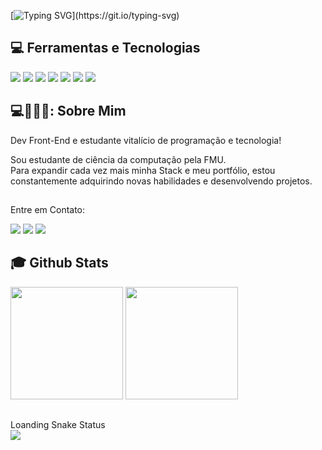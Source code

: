 [![Typing SVG](https://readme-typing-svg.herokuapp.com?font=Fira+Code&pause=1000&color=4591FF&background=5719EE00&random=false&width=435&lines=__.Bem+vindo%2C+meu+nome+%C3%A9+Kayky.__)](https://git.io/typing-svg)

## 💻 Ferramentas e Tecnologias
<div>
  <img src="https://img.shields.io/badge/HTML5-f56320?style=for-the-badge&logo=html5&logoColor=white" target="_blank"></a>
  <img src="https://img.shields.io/badge/CSS3-2079f5?style=for-the-badge&logo=css3&logoColor=white" target="_blank"></a>
  <img src="https://img.shields.io/badge/JavaScript-d0d02f?style=for-the-badge&logo=javascript&logoColor=black" target="_blank"></a>
  <img src="https://img.shields.io/badge/Github-1a1e21?style=for-the-badge&logo=github&logoColor=white" target="_blank"></a>
  <img src="https://img.shields.io/badge/Photoshop-35b4e8?style=for-the-badge&logo=adobephotoshop&logoColor=white" target="_blank"></a>
  <img src="https://img.shields.io/badge/Canva-35b4e8?style=for-the-badge&logo=canva&logoColor=white" target="_blank"></a>
  <img src = "https://img.shields.io/badge/Python-35b4e8?style=for-the-badge&logo=python&logoColor=yellow"  target="_blank"></a>
</div>
  
 ## 
## 💻🎲🌠🌀: Sobre Mim


<div>
  <p>Dev Front-End e estudante vitalício de programação e tecnologia!</p>
</div>

Sou estudante de ciência da computação pela FMU.<br> 
Para expandir cada vez mais minha Stack e meu portfólio, estou constantemente adquirindo novas habilidades e desenvolvendo projetos.<br>

  ## 
  Entre em Contato:
<div>
  <a href="https://www.instagram.com/kaykythiago17?igsh=MXB5OGZ5dXo4ZDJhNQ==" target="_blank"><img src="https://img.shields.io/badge/-Instagram-%23E4405F?style=for-the-badge&logo=instagram&logoColor=white" target="_blank"></a>
 	<a href="https://www.facebook.com/kaykythiago.dejesusleite?mibextid=rS40aB7S9Ucbxw6v" target="_blank"><img src="https://img.shields.io/badge/-Facebook-3b5998?style=for-the-badge&logo=instagram&logoColor=white" target="_blank"></a>
  <a href="https://www.linkedin.com/in/kayky-thiago-a3098120b/" target="_blank"><img src="https://img.shields.io/badge/-LinkedIn-%230077B5?style=for-the-badge&logo=linkedin&logoColor=white" target="_blank"></a> 
</div>

 ## 
 ## :mortar_board: Github Stats
<div>
  <a href="https://github.com/kaykyth181"></a>
  <img height="180em" src="https://github-readme-stats.vercel.app/api?username=kaykyth181&show_icons=true&theme=dracula&include_all_commits=true&count_private=true"/>
  <img height="180em" src="https://github-readme-stats.vercel.app/api/top-langs/?username=kaykyth181&layout=compact&langs_count=7&theme=dracula"/>
</div>


##
<div>
Loanding Snake Status
</div>
<div>
  <picture align="center"> 
    <img src="https://github.com/guuhferiani/guuhferiani/blob/main/snake-svg.svg">
  </picture>
</div>
